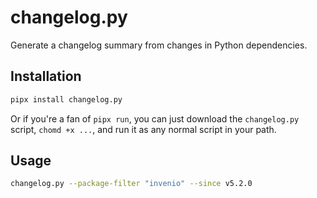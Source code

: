 # changelog.py

Generate a changelog summary from changes in Python dependencies.

## Installation

```bash
pipx install changelog.py
```

Or if you're a fan of `pipx run`, you can just download the `changelog.py` script, `chomd +x ...`, and run it as any normal script in your path.

## Usage

```bash
changelog.py --package-filter "invenio" --since v5.2.0
```
